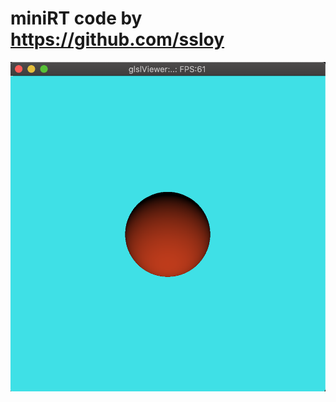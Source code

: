 # miniRT code by https://github.com/ssloy
<img src="https://github.com/olesgedz/glslTest/blob/master/miniRT/screen_1.png?raw=false"/>
